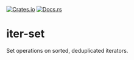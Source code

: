 [![Crates.io][ci]][cl] [![Docs.rs][di]][dl]

[ci]: https://img.shields.io/crates/v/iter-set.svg
[cl]: https://crates.io/crates/iter-set/

[di]: https://docs.rs/iter-set/badge.svg
[dl]: https://docs.rs/iter-set/

# iter-set

Set operations on sorted, deduplicated iterators.